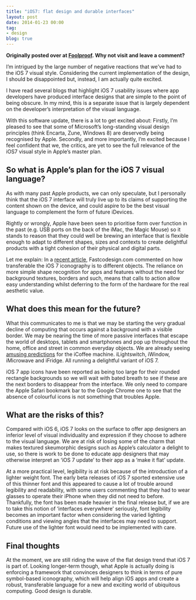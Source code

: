 ```yaml
---
title: "iOS7: flat design and durable interfaces"
layout: post
date: 2014-01-23 00:00
tag:
- design
blog: true
---
```


**Originally posted over at [Foolproof](http://www.foolproof.co.uk/thinking/ios-7-flat-design-and-durable-interfaces). Why not visit and leave a comment?**

I’m intrigued by the large number of negative reactions that we’ve had to the iOS 7 visual style. Considering the current implementation of the design, I should be disappointed but, instead, I am actually quite excited.

I have read several blogs that highlight iOS 7 usability issues where app developers have produced interface designs that are simple to the point of being obscure. In my mind, this is a separate issue that is largely dependent on the developer’s interpretation of the visual language.

With this software update, there is a lot to get excited about: Firstly, I’m pleased to see that some of Microsoft’s long-standing visual design principles (think Encarta, Zune, Windows 8) are deservedly being recognised by Apple. Secondly, and more importantly, I’m excited because I feel confident that we, the critics, are yet to see the full relevance of the iOS7 visual style in Apple’s master plan.

## So what is Apple’s plan for the iOS 7 visual language?

As with many past Apple products, we can only speculate, but I personally think that the iOS 7 interface will truly live up to its claims of supporting the content shown on the device, and could aspire to be the best visual language to complement the form of future iDevices.

Rightly or wrongly, Apple have been seen to prioritise form over function in the past (e.g. USB ports on the back of the iMac, the Magic Mouse) so it stands to reason that they could well be brewing an interface that is flexible enough to adapt to different shapes, sizes and contexts to create delightful products with a tight cohesion of their physical and digital parts.

Let me explain: In a [recent article](http://www.fastcodesign.com/3020586/how-flat-design-is-preparing-ios-for-the-gadgets-of-tomorrow), Fastcodesign.com commented on how transferable the iOS 7 iconography is to different objects. The reliance on more simple shape recognition for apps and features without the need for background textures, borders and such, means that calls to action allow easy understanding whilst deferring to the form of the hardware for the real aesthetic value.

## What does this mean for the future?

What this communicates to me is that we may be starting the very gradual decline of computing that occurs against a background with a visible border. We may be nearing the time of more passive interfaces that escape the world of desktops, tablets and smartphones and pop up throughout the home, office and street in common everyday objects. We are already seeing [amusing predictions](http://www.theagencysd.com/2013/08/7-everyday-things-designed-like-ios-7) for the iCoffee machine. iLightswitch, iWindow, iMicrowave and iFridge. All running a delightful variant of iOS 7.

iOS 7 app icons have been reported as being too large for their rounded rectangle backgrounds so we will wait with bated breath to see if these are the next borders to disappear from the interface. We only need to compare the Apple Safari bookmark bar to the Google Chrome one to see that the absence of colourful icons is not something that troubles Apple.

## What are the risks of this?

Compared with iOS 6, iOS 7 looks on the surface to offer app designers an inferior level of visual individuality and expression if they choose to adhere to the visual language. We are at risk of losing some of the charm that makes textured skeumorphic designs such as Apple’s calculator a delight to use, so there is work to be done to educate app designers that may otherwise interpret an ‘iOS 7 update’ to their app as a ‘make it flat’ update.

At a more practical level, legibility is at risk because of the introduction of a lighter weight font. The early beta releases of iOS 7 sported extensive use of this thinner font and this appeared to cause a lot of trouble around legibility and readability, with some users commenting that they had to wear glasses to operate their iPhone when they did not need to before. Thankfully, the font has been made heavier in the final release but, if we are to take this notion of ‘interfaces everywhere’ seriously, font legibility becomes an important factor when considering the varied lighting conditions and viewing angles that the interfaces may need to support. Future use of the lighter font would need to be implemented with care.

## Final thoughts

At the moment, we are still riding the wave of the flat design trend that iOS 7 is part of. Looking longer-term though, what Apple is actually doing is enforcing a framework that convinces designers to think in terms of pure symbol-based iconography, which will help align iOS apps and create a robust, transferable language for a new and exciting world of ubiquitous computing. Good design is durable.